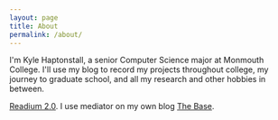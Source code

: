 ```yaml
---
layout: page
title: About
permalink: /about/
---
```


I'm Kyle Haptonstall, a senior Computer Science major at Monmouth College. I'll use my blog to record my projects throughout college, my journey to graduate school, and all my research and other hobbies in between.

[Readium 2.0](http://www.svenread.com/readium-ghost-theme/). I use mediator on my own blog [The Base](blog.base68.com).


